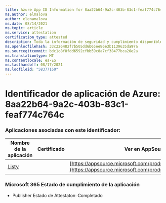 ```yaml
---
title: Azure App ID Information for 8aa22b64-9a2c-403b-83c1-feaf774c764c
ms.author: elmalova
author: elenamalova
ms.date: 08/14/2021
ms.topic: article
ms.service: attestation
certification_type: attested
description: Toda la información de seguridad y cumplimiento disponible para 8aa22b64-9a2c-403b-83c1-feaf774c764c.
ms.openlocfilehash: 33c226482f7b505dd6b65ee86e3b1139635da97a
ms.sourcegitcommit: bdc1c8f8fdd6592cfbb59c8a7cf38477bca26e2a
ms.translationtype: MT
ms.contentlocale: es-ES
ms.lasthandoff: 08/17/2021
ms.locfileid: "58377160"
---
```

# <a name="azure-app-id-8aa22b64-9a2c-403b-83c1-feaf774c764c"></a>Identificador de aplicación de Azure: 8aa22b64-9a2c-403b-83c1-feaf774c764c


### <a name="apps-associated-with-this-id"></a>Aplicaciones asociadas con este identificador:
| **Nombre de la aplicación** | **Certificado** | **Ver en AppSource** |
|--------------|---------------|-----------------------|
| [Listy](https://docs.microsoft.com/microsoft-365-app-certification/forward/WA200000798) |  | [https://appsource.microsoft.com/product/office/WA200000798](https://appsource.microsoft.com/product/office/WA200000798) |

### <a name="microsoft-365-app-compliance-status"></a>Microsoft 365 Estado de cumplimiento de la aplicación
- Publisher Estado de Attestaton: Completado
